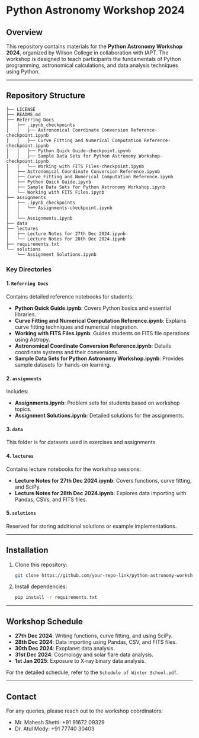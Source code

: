 # Python Astronomy Workshop 2024

## Overview
This repository contains materials for the **Python Astronomy Workshop 2024**, organized by Wilson College in collaboration with IAPT. The workshop is designed to teach participants the fundamentals of Python programming, astronomical calculations, and data analysis techniques using Python.

---

## Repository Structure

```
├── LICENSE
├── README.md
├── Referring Docs
│   ├── .ipynb_checkpoints
│   │   ├── Astronomical Coordinate Conversion Reference-checkpoint.ipynb
│   │   ├── Curve Fitting and Numerical Computation Reference-checkpoint.ipynb
│   │   ├── Python Quick Guide-checkpoint.ipynb
│   │   ├── Sample Data Sets for Python Astronomy Workshop-checkpoint.ipynb
│   │   └── Working with FITS Files-checkpoint.ipynb
│   ├── Astronomical Coordinate Conversion Reference.ipynb
│   ├── Curve Fitting and Numerical Computation Reference.ipynb
│   ├── Python Quick Guide.ipynb
│   ├── Sample Data Sets for Python Astronomy Workshop.ipynb
│   └── Working with FITS Files.ipynb
├── assignments
│   ├── .ipynb_checkpoints
│   │   └── Assignments-checkpoint.ipynb
│   │   
│   └── Assignments.ipynb
├── data
├── lectures
│   ├── Lecture Notes for 27th Dec 2024.ipynb
│   └── Lecture Notes for 28th Dec 2024.ipynb
├── requirements.txt
└── solutions
    └── Assignment Solutions.ipynb
```

### **Key Directories**

#### 1. `Referring Docs`
Contains detailed reference notebooks for students:
- **Python Quick Guide.ipynb**: Covers Python basics and essential libraries.
- **Curve Fitting and Numerical Computation Reference.ipynb**: Explains curve fitting techniques and numerical integration.
- **Working with FITS Files.ipynb**: Guides students on FITS file operations using Astropy.
- **Astronomical Coordinate Conversion Reference.ipynb**: Details coordinate systems and their conversions.
- **Sample Data Sets for Python Astronomy Workshop.ipynb**: Provides sample datasets for hands-on learning.

#### 2. `assignments`
Includes:
- **Assignments.ipynb**: Problem sets for students based on workshop topics.
- **Assignment Solutions.ipynb**: Detailed solutions for the assignments.

#### 3. `data`
This folder is for datasets used in exercises and assignments.

#### 4. `lectures`
Contains lecture notebooks for the workshop sessions:
- **Lecture Notes for 27th Dec 2024.ipynb**: Covers functions, curve fitting, and SciPy.
- **Lecture Notes for 28th Dec 2024.ipynb**: Explores data importing with Pandas, CSVs, and FITS files.

#### 5. `solutions`
Reserved for storing additional solutions or example implementations.

---

## Installation

1. Clone this repository:
   ```bash
   git clone https://github.com/your-repo-link/python-astronomy-workshop.git
   ```

2. Install dependencies:
   ```bash
   pip install -r requirements.txt
   ```

---

## Workshop Schedule

- **27th Dec 2024**: Writing functions, curve fitting, and using SciPy.
- **28th Dec 2024**: Data importing using Pandas, CSV, and FITS files.
- **30th Dec 2024**: Exoplanet data analysis.
- **31st Dec 2024**: Cosmology and solar flare data analysis.
- **1st Jan 2025**: Exposure to X-ray binary data analysis.

For the detailed schedule, refer to the `Schedule of Winter School.pdf`.

---

## Contact
For any queries, please reach out to the workshop coordinators:
- Mr. Mahesh Shetti: +91 91672 09329
- Dr. Atul Mody: +91 77740 30403
